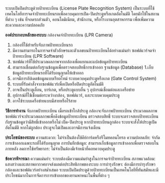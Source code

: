 ระบบเปิดปิดประตูด้วยป้ายทะเบียน (License Plate Recognition System) เป็นระบบที่ใช้เทคโนโลยีการจดจำป้ายทะเบียนรถเพื่อควบคุมการเปิด-ปิดประตูหรือเกตอัตโนมัติ โดยมักใช้ในสถานที่ต่าง ๆ เช่น ที่จอดรถส่วนตัว, คอนโดมิเนียม, สำนักงาน, หรือโรงงานอุตสาหกรรม เพื่อเพิ่มความสะดวกและความปลอดภัย

**องค์ประกอบหลักของระบบ**
กล้องจดจำป้ายทะเบียน (LPR Camera)
  1. กล้องที่ใช้สำหรับจับภาพป้ายทะเบียนรถ
  2. มีความสามารถในการจดจำตัวอักษรและตัวเลขบนป้ายทะเบียนได้อย่างแม่นยำ
ซอฟต์แวร์จดจำป้ายทะเบียน (LPR Software)
  1. ซอฟต์แวร์ที่ใช้ประมวลผลภาพจากกล้องเพื่อแยกและแปลข้อมูลป้ายทะเบียน
  2. สามารถเชื่อมต่อกับฐานข้อมูลเพื่อตรวจสอบสิทธิ์การเข้าออก
ฐานข้อมูล (Database)
  1.เก็บข้อมูลป้ายทะเบียนรถที่ได้รับอนุญาตให้เข้าออก
  2. อาจมีการอัปเดตข้อมูลแบบเรียลไทม์
ระบบควบคุมประตูหรือเกต (Gate Control System)
  1. ระบบที่รับคำสั่งจากซอฟต์แวร์เพื่อเปิดหรือปิดประตูอัตโนมัติ
  2. อาจเป็นประตูเลื่อน, บาร์เกต, หรือประตูแบบอื่น ๆ
อุปกรณ์เชื่อมต่อและเครือข่าย
  1. อุปกรณ์ที่ใช้เชื่อมต่อระหว่างกล้อง, ซอฟต์แวร์, และระบบควบคุมประตู
  2. อาจใช้ระบบเครือข่ายแบบมีสายหรือไร้สาย

**วิธีการทำงาน**
จับภาพป้ายทะเบียน  เมื่อรถเข้าใกล้ประตู กล้องจะจับภาพป้ายทะเบียน
ประมวลผลภาพ ซอฟต์แวร์จะประมวลผลภาพเพื่อดึงข้อมูลป้ายทะเบียน
ตรวจสอบสิทธิ์ ระบบจะตรวจสอบป้ายทะเบียนกับฐานข้อมูลว่ามีสิทธิ์เข้าออกหรือไม่
เปิด-ปิดประตู หากป้ายทะเบียนถูกต้อง ระบบจะสั่งให้ประตูเปิดอัตโนมัติ หากไม่ถูกต้อง ประตูจะไม่เปิดและอาจมีการแจ้งเตือน

**ประโยชน์ของระบบ**
ความสะดวก: ไม่จำเป็นต้องใช้คีย์การ์ดหรือรีโมทคอนโทรล
ความปลอดภัย: จำกัดการเข้าออกเฉพาะรถที่ได้รับอนุญาต
การบันทึกข้อมูล: สามารถเก็บข้อมูลการเข้าออกเพื่อตรวจสอบในภายหลัง
ลดการใช้ทรัพยากร: ไม่จำเป็นต้องมีเจ้าหน้าที่คอยควบคุมประตู

**ข้อควรพิจารณา**
ความแม่นยำ: ระบบต้องมีความแม่นยำสูงในการจดจำป้ายทะเบียน
สภาพแวดล้อม: แสงสว่างและสภาพอากาศอาจส่งผลต่อประสิทธิภาพของระบบ
การบำรุงรักษา: ต้องมีการบำรุงรักษากล้องและซอฟต์แวร์อย่างสม่ำเสมอ
ระบบเปิดปิดประตูด้วยป้ายทะเบียนเป็นเทคโนโลยีที่ทันสมัยและมีประโยชน์มากในการจัดการการเข้าออกของยานพาหนะในพื้นที่ต่าง ๆ

